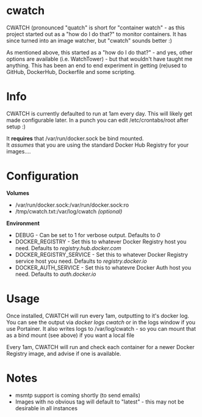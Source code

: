 # cwatch

CWATCH (pronounced "quatch" is short for "container watch" - as this project started out as a "how do I do that?" to monitor containers.
It has since turned into an image watcher, but "cwatch" sounds better :)

As mentioned above, this started as a "how do I do that?" - and yes, other options are available (i.e. WatchTower) - but that wouldn't have taught me anything.  This has been an end to end experiment in getting (re)used to GitHub, DockerHub, Dockerfile and some scripting.

# Info

CWATCH is currently defaulted to run at 1am every day.  This will likely get made configurable later.  In a punch you can edit /etc/crontabs/root after setup :)

It <b>requires</b> that /var/run/docker.sock be bind mounted.  
It *assumes* that you are using the standard Docker Hub Registry for your images....

# Configuration

<b>Volumes</b>

* /var/run/docker.sock:/var/run/docker.sock:ro
* /tmp/cwatch.txt:/var/log/cwatch *(optional)*

<b>Environment</b>

* DEBUG - Can be set to 1 for verbose output.  Defaults to *0*
* DOCKER_REGISTRY - Set this to whatever Docker Registry host you need.  Defaults to *registry.hub.docker.com*
* DOCKER_REGISTRY_SERVICE - Set this to whatever Docker Registry service host you need. Defaults to *registry.docker.io*
* DOCKER_AUTH_SERVICE - Set this to whatevre Docker Auth host you need. Defaults to *auth.docker.io*

# Usage

Once installed, CWATCH will run every 1am, outputting to it's docker log.
You can see the output via *docker logs cwatch* or in the logs window if you use Portainer.
It also writes logs to /var/log/cwatch - so you can mount that as a bind mount (see above) if you want a local file

Every 1am, CWATCH will run and check each container for a newer Docker Registry image, and advise if one is available.

# Notes

* msmtp support is coming shortly (to send emails)
* Images with no obvious tag will default to "latest" - this may not be desirable in all instances
